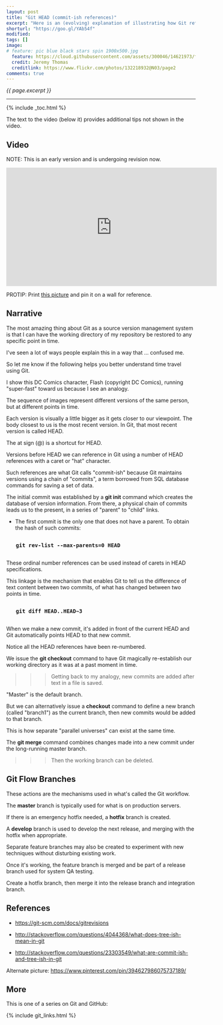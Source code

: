 ```yaml
---
layout: post
title: "Git HEAD (commit-ish references)"
excerpt: "Here is an (evolving) explanation of illustrating how Git refers to commits and branches"
shorturl: "https://goo.gl/YAb54f"
modified:
tags: []
image:
# feature: pic blue black stars spin 1900x500.jpg
  feature: https://cloud.githubusercontent.com/assets/300046/14621973/fe6e21a6-0583-11e6-9a94-a969a51759b6.jpg
  credit: Jeremy Thomas
  creditlink: https://www.flickr.com/photos/132218932@N03/page2
comments: true
---
```

<i>{{ page.excerpt }}</i>
<hr />

{% include _toc.html %}

The text to the video (below it) provides additional tips not shown in the video.

## Video

NOTE: This is an early version and is undergoing revision now.

<iframe width="560" height="315" src="https://www.youtube.com/embed/Dkg6u-Z_yws" frameborder="0" allowfullscreen> </iframe>

PROTIP: Print <a href="#Recap">this picture</a> and pin it on a wall for reference.

## Narrative

<a name="HandsOn"></a>

The most amazing thing about Git as a source version management system is that I can have the working directory of my repository be restored to any specific point in time. 

I've seen a lot of ways people explain this in a way that ...  confused me. 

So let me know if the following helps you better understand time travel using Git.

I show this DC Comics character, Flash (copyright DC Comics), 
running "super-fast" toward us because I see an analogy. 

The sequence of images represent different versions of the same person, but at different points in time. 

Each version is visually a little bigger as it gets closer to our viewpoint. The body closest to us is the most recent version. In Git, that most recent version is called HEAD. 

The at sign (@) is a shortcut for HEAD. 

Versions before HEAD we can reference in Git using a number of HEAD references with a caret or "hat" character. 

Such references are what Git calls "commit-ish" because Git maintains versions using a chain of "commits", a term borrowed from SQL database commands for saving a set of data. 

The initial commit was established by a <strong>git init</strong> command which 
creates the database of version information. From there, a physical chain of commits leads us to the present, in a series of "parent" to "child" links. 

   * The first commit is the only one that does not have a parent. To obtain the hash of such commits:

   <pre><strong>
   git rev-list --max-parents=0 HEAD
   </strong></pre>

These ordinal number references can be used instead of carets in HEAD specifications. 

This linkage is the mechanism that enables Git to tell us the difference of text content between two commits, of what has changed between two points in time.

   <pre><strong>
   git diff HEAD..HEAD~3
   </strong></pre>

When we make a new commit, it's added in front of the current HEAD and Git automatically points HEAD to that new commit.

Notice all the HEAD references have been re-numbered.

We issue the <strong>git checkout</strong> command to have Git magically re-establish our working directory 
as it was at a past moment in time.


>>> Getting back to my analogy, new commits are added after text in a file is saved.

"Master" is the default branch.

But we can alternatively issue a <strong>checkout</strong> command to 
define a new branch (called "branch1") as the current branch, 
then new commits would be added to that branch.

This is how separate "parallel universes" can exist at the same time.

The <strong>git merge</strong> command combines changes made into a new commit under the long-running master branch. 

>>> Then the working branch can be deleted.
   

## Git Flow Branches

These actions are the mechanisms used in what's called the Git workflow.

The <strong>master</strong> branch is typically used for what is on production servers.

If there is an emergency hotfix needed, a <strong>hotfix</strong> branch is created.

A <strong>develop</strong> branch is used to develop the next release, and merging with the hotfix when appropriate.

Separate <strogn>feature</strogn> branches may also be created to experiment with new techniques without disturbing existing work. 

Once it's working, the feature branch is merged and be part of a release branch used for system QA testing.

Create a hotfix branch, then merge it into the release branch and integration branch.


## References

* https://git-scm.com/docs/gitrevisions

* http://stackoverflow.com/questions/4044368/what-does-tree-ish-mean-in-git

* http://stackoverflow.com/questions/23303549/what-are-commit-ish-and-tree-ish-in-git

Alternate picture: https://www.pinterest.com/pin/394627986075737189/


## More #

This is one of a series on Git and GitHub:

{% include git_links.html %}
